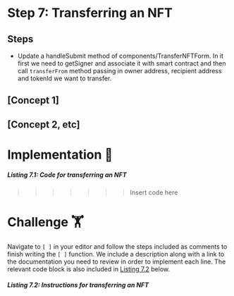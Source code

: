 # Step 7: Transferring an NFT

## Steps
* Update a handleSubmit method of components/TransferNFTForm. In it first we need to getSigner and associate it with smart contract and then call `transferFrom` method passing in owner address, recipient address and tokenId we want to transfer. 

## [Concept 1]

## [Concept 2, etc]

# Implementation 🧩

##### _Listing 7.1: Code for transferring an NFT_
>>>>>>> Insert code here

# Challenge 🏋️

Navigate to `[ ]` in your editor and follow the steps included as comments to finish writing the `[ ]` function. We include a description along with a link to the documentation you need to review in order to implement each line. The relevant code block is also included in [Listing 7.2](#listing-72-instructions-for-transferring-an-NFT) below.

##### _Listing 7.2: Instructions for transferring an NFT_


